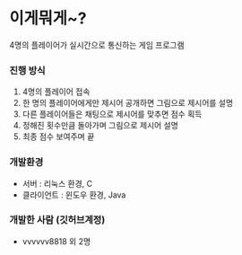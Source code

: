# 이게뭐게~?
4명의 플레이어가 실시간으로 통신하는 게임 프로그램

### 진행 방식
1. 4명의 플레이어 접속
2. 한 명의 플레이어에게만 제시어 공개하면 그림으로 제시어를 설명
3. 다른 플레이어들은 채팅으로 제시어를 맞추면 점수 획득
4. 정해진 횟수만큼 돌아가며 그림으로 제시어 설명
5. 최종 점수 보여주며 끝

### 개발환경
* 서버 : 리눅스 환경, C
* 클라이언트 : 윈도우 환경, Java

### 개발한 사람 (깃허브계정)
* vvvvvv8818 외 2명
